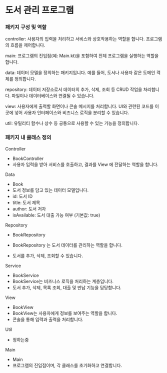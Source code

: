 # 도서 관리 프로그램

### 패키지 구성 및 역할
controller: 사용자의 입력을 처리하고 서비스와 상호작용하는 역할을 합니다. 프로그램의 흐름을 제어합니다.

main: 프로그램의 진입점(예: Main.kt)을 포함하여 전체 프로그램을 실행하는 역할을 합니다.

data: 데이터 모델을 정의하는 패키지입니다. 예를 들어, 도서나 사용자 같은 도메인 객체를 정의합니다.

repository: 데이터 저장소로서 데이터의 추가, 삭제, 조회 등 CRUD 작업을 처리합니다. 파일이나 데이터베이스와 연결될 수 있습니다.

view: 사용자에게 출력할 화면이나 콘솔 메시지를 처리합니다. UI와 관련된 코드를 이곳에 넣어 사용자 인터페이스와 비즈니스 로직을 분리할 수 있습니다.

util: 유틸리티 함수나 상수 등 공통으로 사용할 수 있는 기능을 정의합니다.


### 패키지 내 클래스 정의
Controller 
- BookController
- 사용자 입력을 받아 서비스를 호출하고,
결과를 View 에 전달하는 역할을 합니다.

Data
- Book
- 도서 정보를 담고 있는 데이터 모델입니다.
- id: 도서 ID
- title: 도서 제목
- author: 도서 저자
- isAvailable: 도서 대출 가능 여부 (기본값: true)

Repository
- BookRepository

- BookRepository 는 도서 데이터를 관리하는 역할을 합니다.
- 도서를 추가, 삭제, 조회할 수 있습니다.

Service
- BookService
- BookService는 비즈니스 로직을 처리하는 계층입니다.
- 도서 추가, 삭제, 목록 조회, 대출 및 반납 기능을 담당합니다.

View
- BookView
- BookView는 사용자에게 정보를 보여주는 역할을 합니다.
- 콘솔을 통해 입력과 출력을 처리합니다.

Util
- 정하는중

Main
- Main
- 프로그램의 진입점이며, 각 클래스를 초기화하고 연결합니다.